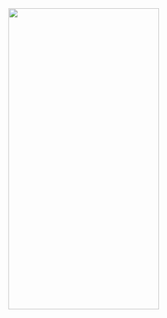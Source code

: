 <img src="https://user-images.githubusercontent.com/61875571/178141050-031a5f97-2a3b-4c65-8e8e-1d48375d320b.png" width="300" height="600">
